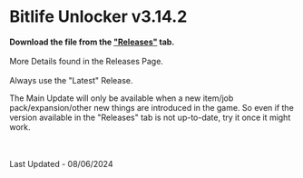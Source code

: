 # Bitlife Unlocker v3.14.2

**Download the file from the ["Releases"](https://github.com/zeropse/bitlife-unlocker/releases/tag/3.14.2) tab.** <br><br> More Details found in the Releases Page. <br><br> Always use the "Latest" Release.


The Main Update will only be available when a new item/job pack/expansion/other new things are introduced in the game. So even if the version available in the "Releases" tab is not up-to-date, try it once it might work.

<br><br>
Last Updated - 08/06/2024
